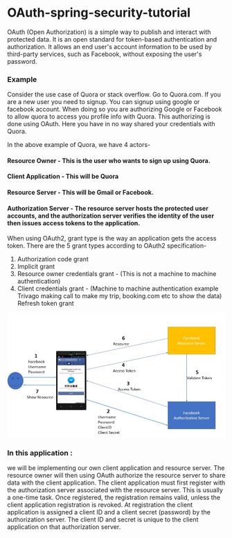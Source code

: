 # OAuth-spring-security-tutorial

OAuth (Open Authorization) is a simple way to publish and interact with protected data.
It is an open standard for token-based authentication and authorization. It allows an end user's account information to be used by third-party services,
such as Facebook, without exposing the user's password.

### Example

Consider the use case of Quora or stack overflow. Go to Quora.com.
If you are a new user you need to signup. You can signup using google or facebook account. When doing so you are authorizing Google or 
Facebook to allow quora to access you profile info with Quora. This authorizing is done using OAuth. Here you have in no way shared your credentials with Quora.

In the above example of Quora, we have 4 actors-

#### Resource Owner - This is the user who wants to sign up using Quora.
#### Client Application - This will be Quora
#### Resource Server - This will be Gmail or Facebook.
#### Authorization Server - The resource server hosts the protected user accounts, and the authorization server verifies the identity of the user then issues access tokens to the application.

When using OAuth2, grant type is the way an application gets the access token. There are the 5 grant types according to OAuth2 specification-
1. Authorization code grant
2. Implicit grant
3. Resource owner credentials grant - (This is not a machine to machine authentication)
4. Client credentials grant - (Machine to machine authentication example Trivago making call to make my trip, booking.com etc to show the data)
Refresh token grant

![](src/main/resources/Oauth-Flow.jpg)

### In this application :

we will be implementing our own client application and resource server.
The resource owner will then using OAuth authorize the resource server to share data with the client application.
The client application must first register with the authorization server associated with the resource server. This is usually a one-time task. Once registered, 
the registration remains valid, unless the client application registration is revoked. At registration the client application is assigned a client ID and a 
client secret (password) by the authorization server. The client ID and secret is unique to the client application on that authorization server.
        